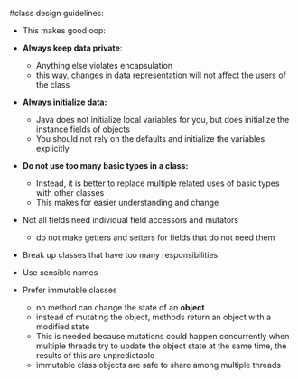 #class design guidelines:
* This makes good oop:

* __Always keep data private__:
  * Anything else violates encapsulation
  * this way, changes in data representation will not affect the users of the class

* __Always initialize data:__
  * Java does not initialize local variables for you, but does initialize the instance fields of objects
  * You should not rely on the defaults and initialize the variables explicitly

* __Do not use too many basic types in a class:__
  * Instead, it is better to replace multiple related uses of basic types with other classes
  * This makes for easier understanding and change

* Not all fields need individual field accessors and mutators
  * do not make getters and setters for fields that do not need them

* Break up classes that have too many responsibilities

* Use sensible names

* Prefer immutable classes
  * no method can change the state of an __object__
  * instead of mutating the object, methods return an object with a modified state
  * This is needed because mutations could happen concurrently when multiple threads try to update the object state at the same time, the results of this are unpredictable
  * immutable class objects are safe to share among multiple threads
